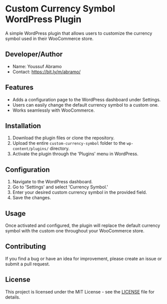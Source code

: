 # Custom Currency Symbol WordPress Plugin

A simple WordPress plugin that allows users to customize the currency symbol used in their WooCommerce store.

## Developer/Author

- Name: Youssuf Abramo
- Contact: https://bit.ly/m/abramo/

## Features

- Adds a configuration page to the WordPress dashboard under Settings.
- Users can easily change the default currency symbol to a custom one.
- Works seamlessly with WooCommerce.

## Installation

1. Download the plugin files or clone the repository.
2. Upload the entire `custom-currency-symbol` folder to the `wp-content/plugins/` directory.
3. Activate the plugin through the 'Plugins' menu in WordPress.

## Configuration

1. Navigate to the WordPress dashboard.
2. Go to 'Settings' and select 'Currency Symbol.'
3. Enter your desired custom currency symbol in the provided field.
4. Save the changes.

## Usage

Once activated and configured, the plugin will replace the default currency symbol with the custom one throughout your WooCommerce store.

## Contributing

If you find a bug or have an idea for improvement, please create an issue or submit a pull request.

## License

This project is licensed under the MIT License - see the [LICENSE](LICENSE) file for details.

